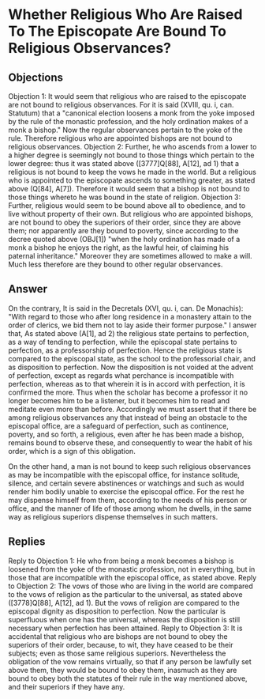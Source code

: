 # Whether Religious Who Are Raised To The Episcopate Are Bound To Religious Observances?
## Objections
Objection 1: It would seem that religious who are raised to the episcopate are not bound to religious observances. For it is said (XVIII, qu. i, can. Statutum) that a "canonical election loosens a monk from the yoke imposed by the rule of the monastic profession, and the holy ordination makes of a monk a bishop." Now the regular observances pertain to the yoke of the rule. Therefore religious who are appointed bishops are not bound to religious observances.
Objection 2: Further, he who ascends from a lower to a higher degree is seemingly not bound to those things which pertain to the lower degree: thus it was stated above ([3777]Q[88], A[12], ad 1) that a religious is not bound to keep the vows he made in the world. But a religious who is appointed to the episcopate ascends to something greater, as stated above (Q[84], A[7]). Therefore it would seem that a bishop is not bound to those things whereto he was bound in the state of religion.
Objection 3: Further, religious would seem to be bound above all to obedience, and to live without property of their own. But religious who are appointed bishops, are not bound to obey the superiors of their order, since they are above them; nor apparently are they bound to poverty, since according to the decree quoted above (OBJ[1]) "when the holy ordination has made of a monk a bishop he enjoys the right, as the lawful heir, of claiming his paternal inheritance." Moreover they are sometimes allowed to make a will. Much less therefore are they bound to other regular observances.
## Answer
On the contrary, It is said in the Decretals (XVI, qu. i, can. De Monachis): "With regard to those who after long residence in a monastery attain to the order of clerics, we bid them not to lay aside their former purpose."
I answer that, As stated above (A[1], ad 2) the religious state pertains to perfection, as a way of tending to perfection, while the episcopal state pertains to perfection, as a professorship of perfection. Hence the religious state is compared to the episcopal state, as the school to the professorial chair, and as disposition to perfection. Now the disposition is not voided at the advent of perfection, except as regards what perchance is incompatible with perfection, whereas as to that wherein it is in accord with perfection, it is confirmed the more. Thus when the scholar has become a professor it no longer becomes him to be a listener, but it becomes him to read and meditate even more than before. Accordingly we must assert that if there be among religious observances any that instead of being an obstacle to the episcopal office, are a safeguard of perfection, such as continence, poverty, and so forth, a religious, even after he has been made a bishop, remains bound to observe these, and consequently to wear the habit of his order, which is a sign of this obligation.

On the other hand, a man is not bound to keep such religious observances as may be incompatible with the episcopal office, for instance solitude, silence, and certain severe abstinences or watchings and such as would render him bodily unable to exercise the episcopal office. For the rest he may dispense himself from them, according to the needs of his person or office, and the manner of life of those among whom he dwells, in the same way as religious superiors dispense themselves in such matters.
## Replies
Reply to Objection 1: He who from being a monk becomes a bishop is loosened from the yoke of the monastic profession, not in everything, but in those that are incompatible with the episcopal office, as stated above.
Reply to Objection 2: The vows of those who are living in the world are compared to the vows of religion as the particular to the universal, as stated above ([3778]Q[88], A[12], ad 1). But the vows of religion are compared to the episcopal dignity as disposition to perfection. Now the particular is superfluous when one has the universal, whereas the disposition is still necessary when perfection has been attained.
Reply to Objection 3: It is accidental that religious who are bishops are not bound to obey the superiors of their order, because, to wit, they have ceased to be their subjects; even as those same religious superiors. Nevertheless the obligation of the vow remains virtually, so that if any person be lawfully set above them, they would be bound to obey them, inasmuch as they are bound to obey both the statutes of their rule in the way mentioned above, and their superiors if they have any.